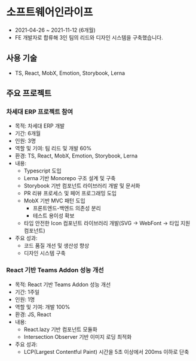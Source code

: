 # 소프트웨어인라이프

- 2021-04-26 ~ 2021-11-12 (6개월)
- FE 개발자로 합류해 3인 팀의 리드와 디자인 시스템을 구축했습니다.

## 사용 기술
- TS, React, MobX, Emotion, Storybook, Lerna

## 주요 프로젝트

### 차세대 ERP 프로젝트 참여
- 목적: 차세대 ERP 개발
- 기간: 6개월
- 인원: 3명
- 역할 및 기여: 팀 리드 및 개발 60%
- 환경: TS, React, MobX, Emotion, Storybook, Lerna
- 내용:
  - Typescript 도입
  - Lerna 기반 Monorepo 구조 설계 및 구축
  - Storybook 기반 컴포넌트 라이브러리 개발 및 문서화
  - PR 리뷰 프로세스 및 페어 프로그래밍 도입
  - MobX 기반 MVC 패턴 도입
    - 프론트엔드-백엔드 의존성 분리
    - 테스트 용이성 확보
  - 타입 안전한 Icon 컴포넌트 라이브러리 개발(SVG → WebFont → 타입 지원 컴포넌트)
- 주요 성과:
  - 코드 품질 개선 및 생산성 향상
  - 디자인 시스템 구축

### React 기반 Teams Addon 성능 개선
- 목적: React 기반 Teams Addon 성능 개선
- 기간: 1주일
- 인원: 1명
- 역할 및 기여: 개발 100%
- 환경: JS, React
- 내용:
  - React.lazy 기반 컴포넌트 모듈화
  - Intersection Observer 기반 이미지 로딩 최적화
- 주요 성과:
  - LCP(Largest Contentful Paint) 시간을 5초 이상에서 200ms 이하로 단축
